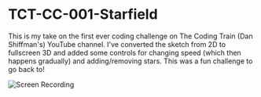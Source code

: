 # TCT-CC-001-Starfield

This is my take on the first ever coding challenge on The Coding Train (Dan Shiffman's) YouTube channel. I've converted the sketch from 2D to fullscreen 3D and added some controls for changing speed (which then happens gradually) and adding/removing stars. This was a fun challenge to go back to!

![Screen Recording](https://github.com/davenewt/TCT-CC-001-Starfield/blob/main/ScreenRecs/3D_interactive_starfield.gif?raw=true)
